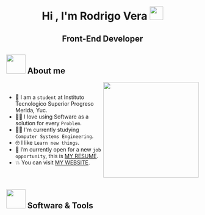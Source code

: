 <h1 align="center"><b>Hi , I'm Rodrigo Vera </b><img src="https://media.giphy.com/media/hvRJCLFzcasrR4ia7z/giphy.gif" width="35"></h1>
<h2 align="center">Front-End Developer</h2>

## <picture><img src = "https://github.com/7oSkaaa/7oSkaaa/blob/main/Images/about_me.gif?raw=true" width = 50px></picture> About me

<picture> <img align="right" src="https://github.com/7oSkaaa/7oSkaaa/blob/main/Images/Right_Side.gif?raw=true" width = 250px></picture>

<br>

- :school: I am a `student` at Instituto Tecnologico Superior Progreso Merida, Yuc.
- :technologist: I love using Software as a solution for every `Problem`.
- :student: I'm currently studying `Computer Systems Engineering`.
- :nerd_face: I like `Learn new things`.
- :thinking: I’m currently open for a new `job opportunity`, this is [MY RESUME]().
- :boom: You can visit [MY WEBSITE]().

<br>

## <picture> <img src = "https://github.com/7oSkaaa/7oSkaaa/blob/main/Images/Software_Tools.gif?raw=true" width = 50px>  </picture> Software & Tools
